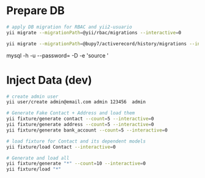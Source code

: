 
# Prepare DB

```bash
# apply DB migration for RBAC and yii2-usuario
yii migrate --migrationPath=@yii/rbac/migrations --interactive=0

yii migrate --migrationPath=@bupy7/activerecord/history/migrations --interactive=0
```

mysql -h <hostname> -u <username> --password=<password> -D <database> -e 'source <path-to-sql-file>'

# Inject Data (dev)

```bash
# create admin user
yii user/create admin@email.com admin 123456  admin

# Generate Fake Contact + Address and load them
yii fixture/generate contact --count=5 --interactive=0
yii fixture/generate address --count=5 --interactive=0
yii fixture/generate bank_account --count=5 --interactive=0

# load fixture for Contact and its dependent models
yii fixture/load Contact --interactive=0
```

```bash
# Generate and load all
yii fixture/generate "*" --count=10 --interactive=0
yii fixture/load "*"
```
